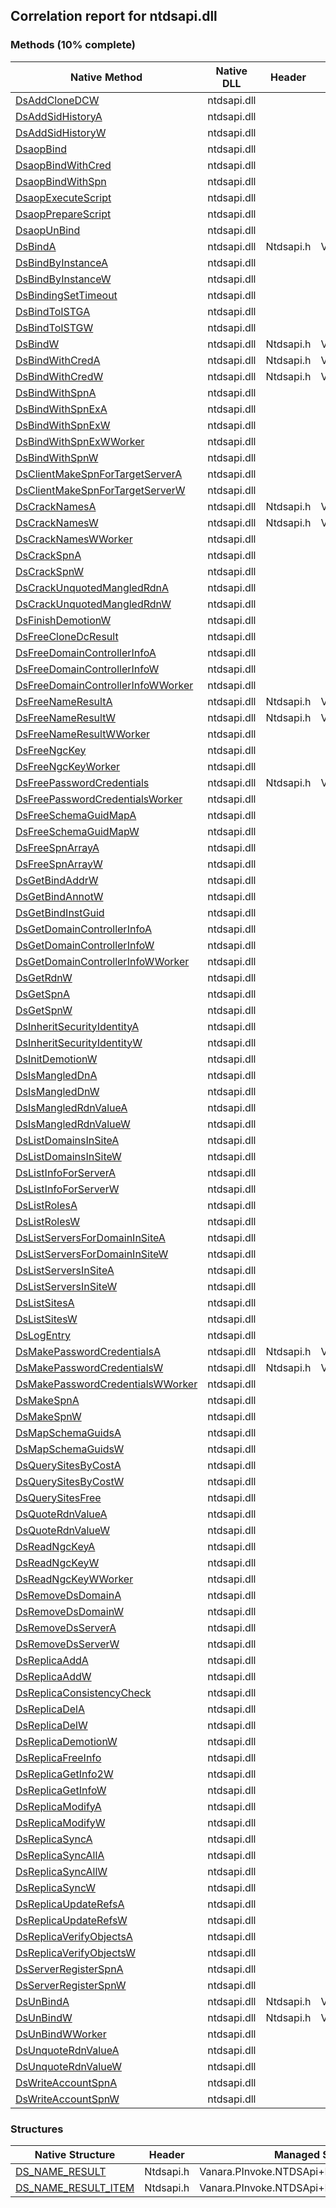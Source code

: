 ## Correlation report for ntdsapi.dll
### Methods (10% complete)
Native Method | Native DLL | Header | Managed Method
---- | ---- | ---- | ----
[DsAddCloneDCW](https://www.google.com/search?num=5&q=DsAddCloneDCW+site%3Amsdn.microsoft.com) | ntdsapi.dll |  | 
[DsAddSidHistoryA](https://www.google.com/search?num=5&q=DsAddSidHistoryA+site%3Amsdn.microsoft.com) | ntdsapi.dll |  | 
[DsAddSidHistoryW](https://www.google.com/search?num=5&q=DsAddSidHistoryW+site%3Amsdn.microsoft.com) | ntdsapi.dll |  | 
[DsaopBind](https://www.google.com/search?num=5&q=DsaopBind+site%3Amsdn.microsoft.com) | ntdsapi.dll |  | 
[DsaopBindWithCred](https://www.google.com/search?num=5&q=DsaopBindWithCred+site%3Amsdn.microsoft.com) | ntdsapi.dll |  | 
[DsaopBindWithSpn](https://www.google.com/search?num=5&q=DsaopBindWithSpn+site%3Amsdn.microsoft.com) | ntdsapi.dll |  | 
[DsaopExecuteScript](https://www.google.com/search?num=5&q=DsaopExecuteScript+site%3Amsdn.microsoft.com) | ntdsapi.dll |  | 
[DsaopPrepareScript](https://www.google.com/search?num=5&q=DsaopPrepareScript+site%3Amsdn.microsoft.com) | ntdsapi.dll |  | 
[DsaopUnBind](https://www.google.com/search?num=5&q=DsaopUnBind+site%3Amsdn.microsoft.com) | ntdsapi.dll |  | 
[DsBindA](https://www.google.com/search?num=5&q=DsBindA+site%3Amsdn.microsoft.com) | ntdsapi.dll | Ntdsapi.h | Vanara.PInvoke.NTDSApi.DsBind
[DsBindByInstanceA](https://www.google.com/search?num=5&q=DsBindByInstanceA+site%3Amsdn.microsoft.com) | ntdsapi.dll |  | 
[DsBindByInstanceW](https://www.google.com/search?num=5&q=DsBindByInstanceW+site%3Amsdn.microsoft.com) | ntdsapi.dll |  | 
[DsBindingSetTimeout](https://www.google.com/search?num=5&q=DsBindingSetTimeout+site%3Amsdn.microsoft.com) | ntdsapi.dll |  | 
[DsBindToISTGA](https://www.google.com/search?num=5&q=DsBindToISTGA+site%3Amsdn.microsoft.com) | ntdsapi.dll |  | 
[DsBindToISTGW](https://www.google.com/search?num=5&q=DsBindToISTGW+site%3Amsdn.microsoft.com) | ntdsapi.dll |  | 
[DsBindW](https://www.google.com/search?num=5&q=DsBindW+site%3Amsdn.microsoft.com) | ntdsapi.dll | Ntdsapi.h | Vanara.PInvoke.NTDSApi.DsBind
[DsBindWithCredA](https://www.google.com/search?num=5&q=DsBindWithCredA+site%3Amsdn.microsoft.com) | ntdsapi.dll | Ntdsapi.h | Vanara.PInvoke.NTDSApi.DsBindWithCred
[DsBindWithCredW](https://www.google.com/search?num=5&q=DsBindWithCredW+site%3Amsdn.microsoft.com) | ntdsapi.dll | Ntdsapi.h | Vanara.PInvoke.NTDSApi.DsBindWithCred
[DsBindWithSpnA](https://www.google.com/search?num=5&q=DsBindWithSpnA+site%3Amsdn.microsoft.com) | ntdsapi.dll |  | 
[DsBindWithSpnExA](https://www.google.com/search?num=5&q=DsBindWithSpnExA+site%3Amsdn.microsoft.com) | ntdsapi.dll |  | 
[DsBindWithSpnExW](https://www.google.com/search?num=5&q=DsBindWithSpnExW+site%3Amsdn.microsoft.com) | ntdsapi.dll |  | 
[DsBindWithSpnExWWorker](https://www.google.com/search?num=5&q=DsBindWithSpnExWWorker+site%3Amsdn.microsoft.com) | ntdsapi.dll |  | 
[DsBindWithSpnW](https://www.google.com/search?num=5&q=DsBindWithSpnW+site%3Amsdn.microsoft.com) | ntdsapi.dll |  | 
[DsClientMakeSpnForTargetServerA](https://www.google.com/search?num=5&q=DsClientMakeSpnForTargetServerA+site%3Amsdn.microsoft.com) | ntdsapi.dll |  | 
[DsClientMakeSpnForTargetServerW](https://www.google.com/search?num=5&q=DsClientMakeSpnForTargetServerW+site%3Amsdn.microsoft.com) | ntdsapi.dll |  | 
[DsCrackNamesA](https://www.google.com/search?num=5&q=DsCrackNamesA+site%3Amsdn.microsoft.com) | ntdsapi.dll | Ntdsapi.h | Vanara.PInvoke.NTDSApi.DsCrackNames
[DsCrackNamesW](https://www.google.com/search?num=5&q=DsCrackNamesW+site%3Amsdn.microsoft.com) | ntdsapi.dll | Ntdsapi.h | Vanara.PInvoke.NTDSApi.DsCrackNames
[DsCrackNamesWWorker](https://www.google.com/search?num=5&q=DsCrackNamesWWorker+site%3Amsdn.microsoft.com) | ntdsapi.dll |  | 
[DsCrackSpnA](https://www.google.com/search?num=5&q=DsCrackSpnA+site%3Amsdn.microsoft.com) | ntdsapi.dll |  | 
[DsCrackSpnW](https://www.google.com/search?num=5&q=DsCrackSpnW+site%3Amsdn.microsoft.com) | ntdsapi.dll |  | 
[DsCrackUnquotedMangledRdnA](https://www.google.com/search?num=5&q=DsCrackUnquotedMangledRdnA+site%3Amsdn.microsoft.com) | ntdsapi.dll |  | 
[DsCrackUnquotedMangledRdnW](https://www.google.com/search?num=5&q=DsCrackUnquotedMangledRdnW+site%3Amsdn.microsoft.com) | ntdsapi.dll |  | 
[DsFinishDemotionW](https://www.google.com/search?num=5&q=DsFinishDemotionW+site%3Amsdn.microsoft.com) | ntdsapi.dll |  | 
[DsFreeCloneDcResult](https://www.google.com/search?num=5&q=DsFreeCloneDcResult+site%3Amsdn.microsoft.com) | ntdsapi.dll |  | 
[DsFreeDomainControllerInfoA](https://www.google.com/search?num=5&q=DsFreeDomainControllerInfoA+site%3Amsdn.microsoft.com) | ntdsapi.dll |  | 
[DsFreeDomainControllerInfoW](https://www.google.com/search?num=5&q=DsFreeDomainControllerInfoW+site%3Amsdn.microsoft.com) | ntdsapi.dll |  | 
[DsFreeDomainControllerInfoWWorker](https://www.google.com/search?num=5&q=DsFreeDomainControllerInfoWWorker+site%3Amsdn.microsoft.com) | ntdsapi.dll |  | 
[DsFreeNameResultA](https://www.google.com/search?num=5&q=DsFreeNameResultA+site%3Amsdn.microsoft.com) | ntdsapi.dll | Ntdsapi.h | Vanara.PInvoke.NTDSApi.DsFreeNameResult
[DsFreeNameResultW](https://www.google.com/search?num=5&q=DsFreeNameResultW+site%3Amsdn.microsoft.com) | ntdsapi.dll | Ntdsapi.h | Vanara.PInvoke.NTDSApi.DsFreeNameResult
[DsFreeNameResultWWorker](https://www.google.com/search?num=5&q=DsFreeNameResultWWorker+site%3Amsdn.microsoft.com) | ntdsapi.dll |  | 
[DsFreeNgcKey](https://www.google.com/search?num=5&q=DsFreeNgcKey+site%3Amsdn.microsoft.com) | ntdsapi.dll |  | 
[DsFreeNgcKeyWorker](https://www.google.com/search?num=5&q=DsFreeNgcKeyWorker+site%3Amsdn.microsoft.com) | ntdsapi.dll |  | 
[DsFreePasswordCredentials](https://www.google.com/search?num=5&q=DsFreePasswordCredentials+site%3Amsdn.microsoft.com) | ntdsapi.dll | Ntdsapi.h | Vanara.PInvoke.NTDSApi.DsFreePasswordCredentials
[DsFreePasswordCredentialsWorker](https://www.google.com/search?num=5&q=DsFreePasswordCredentialsWorker+site%3Amsdn.microsoft.com) | ntdsapi.dll |  | 
[DsFreeSchemaGuidMapA](https://www.google.com/search?num=5&q=DsFreeSchemaGuidMapA+site%3Amsdn.microsoft.com) | ntdsapi.dll |  | 
[DsFreeSchemaGuidMapW](https://www.google.com/search?num=5&q=DsFreeSchemaGuidMapW+site%3Amsdn.microsoft.com) | ntdsapi.dll |  | 
[DsFreeSpnArrayA](https://www.google.com/search?num=5&q=DsFreeSpnArrayA+site%3Amsdn.microsoft.com) | ntdsapi.dll |  | 
[DsFreeSpnArrayW](https://www.google.com/search?num=5&q=DsFreeSpnArrayW+site%3Amsdn.microsoft.com) | ntdsapi.dll |  | 
[DsGetBindAddrW](https://www.google.com/search?num=5&q=DsGetBindAddrW+site%3Amsdn.microsoft.com) | ntdsapi.dll |  | 
[DsGetBindAnnotW](https://www.google.com/search?num=5&q=DsGetBindAnnotW+site%3Amsdn.microsoft.com) | ntdsapi.dll |  | 
[DsGetBindInstGuid](https://www.google.com/search?num=5&q=DsGetBindInstGuid+site%3Amsdn.microsoft.com) | ntdsapi.dll |  | 
[DsGetDomainControllerInfoA](https://www.google.com/search?num=5&q=DsGetDomainControllerInfoA+site%3Amsdn.microsoft.com) | ntdsapi.dll |  | 
[DsGetDomainControllerInfoW](https://www.google.com/search?num=5&q=DsGetDomainControllerInfoW+site%3Amsdn.microsoft.com) | ntdsapi.dll |  | 
[DsGetDomainControllerInfoWWorker](https://www.google.com/search?num=5&q=DsGetDomainControllerInfoWWorker+site%3Amsdn.microsoft.com) | ntdsapi.dll |  | 
[DsGetRdnW](https://www.google.com/search?num=5&q=DsGetRdnW+site%3Amsdn.microsoft.com) | ntdsapi.dll |  | 
[DsGetSpnA](https://www.google.com/search?num=5&q=DsGetSpnA+site%3Amsdn.microsoft.com) | ntdsapi.dll |  | 
[DsGetSpnW](https://www.google.com/search?num=5&q=DsGetSpnW+site%3Amsdn.microsoft.com) | ntdsapi.dll |  | 
[DsInheritSecurityIdentityA](https://www.google.com/search?num=5&q=DsInheritSecurityIdentityA+site%3Amsdn.microsoft.com) | ntdsapi.dll |  | 
[DsInheritSecurityIdentityW](https://www.google.com/search?num=5&q=DsInheritSecurityIdentityW+site%3Amsdn.microsoft.com) | ntdsapi.dll |  | 
[DsInitDemotionW](https://www.google.com/search?num=5&q=DsInitDemotionW+site%3Amsdn.microsoft.com) | ntdsapi.dll |  | 
[DsIsMangledDnA](https://www.google.com/search?num=5&q=DsIsMangledDnA+site%3Amsdn.microsoft.com) | ntdsapi.dll |  | 
[DsIsMangledDnW](https://www.google.com/search?num=5&q=DsIsMangledDnW+site%3Amsdn.microsoft.com) | ntdsapi.dll |  | 
[DsIsMangledRdnValueA](https://www.google.com/search?num=5&q=DsIsMangledRdnValueA+site%3Amsdn.microsoft.com) | ntdsapi.dll |  | 
[DsIsMangledRdnValueW](https://www.google.com/search?num=5&q=DsIsMangledRdnValueW+site%3Amsdn.microsoft.com) | ntdsapi.dll |  | 
[DsListDomainsInSiteA](https://www.google.com/search?num=5&q=DsListDomainsInSiteA+site%3Amsdn.microsoft.com) | ntdsapi.dll |  | 
[DsListDomainsInSiteW](https://www.google.com/search?num=5&q=DsListDomainsInSiteW+site%3Amsdn.microsoft.com) | ntdsapi.dll |  | 
[DsListInfoForServerA](https://www.google.com/search?num=5&q=DsListInfoForServerA+site%3Amsdn.microsoft.com) | ntdsapi.dll |  | 
[DsListInfoForServerW](https://www.google.com/search?num=5&q=DsListInfoForServerW+site%3Amsdn.microsoft.com) | ntdsapi.dll |  | 
[DsListRolesA](https://www.google.com/search?num=5&q=DsListRolesA+site%3Amsdn.microsoft.com) | ntdsapi.dll |  | 
[DsListRolesW](https://www.google.com/search?num=5&q=DsListRolesW+site%3Amsdn.microsoft.com) | ntdsapi.dll |  | 
[DsListServersForDomainInSiteA](https://www.google.com/search?num=5&q=DsListServersForDomainInSiteA+site%3Amsdn.microsoft.com) | ntdsapi.dll |  | 
[DsListServersForDomainInSiteW](https://www.google.com/search?num=5&q=DsListServersForDomainInSiteW+site%3Amsdn.microsoft.com) | ntdsapi.dll |  | 
[DsListServersInSiteA](https://www.google.com/search?num=5&q=DsListServersInSiteA+site%3Amsdn.microsoft.com) | ntdsapi.dll |  | 
[DsListServersInSiteW](https://www.google.com/search?num=5&q=DsListServersInSiteW+site%3Amsdn.microsoft.com) | ntdsapi.dll |  | 
[DsListSitesA](https://www.google.com/search?num=5&q=DsListSitesA+site%3Amsdn.microsoft.com) | ntdsapi.dll |  | 
[DsListSitesW](https://www.google.com/search?num=5&q=DsListSitesW+site%3Amsdn.microsoft.com) | ntdsapi.dll |  | 
[DsLogEntry](https://www.google.com/search?num=5&q=DsLogEntry+site%3Amsdn.microsoft.com) | ntdsapi.dll |  | 
[DsMakePasswordCredentialsA](https://www.google.com/search?num=5&q=DsMakePasswordCredentialsA+site%3Amsdn.microsoft.com) | ntdsapi.dll | Ntdsapi.h | Vanara.PInvoke.NTDSApi.DsMakePasswordCredentials
[DsMakePasswordCredentialsW](https://www.google.com/search?num=5&q=DsMakePasswordCredentialsW+site%3Amsdn.microsoft.com) | ntdsapi.dll | Ntdsapi.h | Vanara.PInvoke.NTDSApi.DsMakePasswordCredentials
[DsMakePasswordCredentialsWWorker](https://www.google.com/search?num=5&q=DsMakePasswordCredentialsWWorker+site%3Amsdn.microsoft.com) | ntdsapi.dll |  | 
[DsMakeSpnA](https://www.google.com/search?num=5&q=DsMakeSpnA+site%3Amsdn.microsoft.com) | ntdsapi.dll |  | 
[DsMakeSpnW](https://www.google.com/search?num=5&q=DsMakeSpnW+site%3Amsdn.microsoft.com) | ntdsapi.dll |  | 
[DsMapSchemaGuidsA](https://www.google.com/search?num=5&q=DsMapSchemaGuidsA+site%3Amsdn.microsoft.com) | ntdsapi.dll |  | 
[DsMapSchemaGuidsW](https://www.google.com/search?num=5&q=DsMapSchemaGuidsW+site%3Amsdn.microsoft.com) | ntdsapi.dll |  | 
[DsQuerySitesByCostA](https://www.google.com/search?num=5&q=DsQuerySitesByCostA+site%3Amsdn.microsoft.com) | ntdsapi.dll |  | 
[DsQuerySitesByCostW](https://www.google.com/search?num=5&q=DsQuerySitesByCostW+site%3Amsdn.microsoft.com) | ntdsapi.dll |  | 
[DsQuerySitesFree](https://www.google.com/search?num=5&q=DsQuerySitesFree+site%3Amsdn.microsoft.com) | ntdsapi.dll |  | 
[DsQuoteRdnValueA](https://www.google.com/search?num=5&q=DsQuoteRdnValueA+site%3Amsdn.microsoft.com) | ntdsapi.dll |  | 
[DsQuoteRdnValueW](https://www.google.com/search?num=5&q=DsQuoteRdnValueW+site%3Amsdn.microsoft.com) | ntdsapi.dll |  | 
[DsReadNgcKeyA](https://www.google.com/search?num=5&q=DsReadNgcKeyA+site%3Amsdn.microsoft.com) | ntdsapi.dll |  | 
[DsReadNgcKeyW](https://www.google.com/search?num=5&q=DsReadNgcKeyW+site%3Amsdn.microsoft.com) | ntdsapi.dll |  | 
[DsReadNgcKeyWWorker](https://www.google.com/search?num=5&q=DsReadNgcKeyWWorker+site%3Amsdn.microsoft.com) | ntdsapi.dll |  | 
[DsRemoveDsDomainA](https://www.google.com/search?num=5&q=DsRemoveDsDomainA+site%3Amsdn.microsoft.com) | ntdsapi.dll |  | 
[DsRemoveDsDomainW](https://www.google.com/search?num=5&q=DsRemoveDsDomainW+site%3Amsdn.microsoft.com) | ntdsapi.dll |  | 
[DsRemoveDsServerA](https://www.google.com/search?num=5&q=DsRemoveDsServerA+site%3Amsdn.microsoft.com) | ntdsapi.dll |  | 
[DsRemoveDsServerW](https://www.google.com/search?num=5&q=DsRemoveDsServerW+site%3Amsdn.microsoft.com) | ntdsapi.dll |  | 
[DsReplicaAddA](https://www.google.com/search?num=5&q=DsReplicaAddA+site%3Amsdn.microsoft.com) | ntdsapi.dll |  | 
[DsReplicaAddW](https://www.google.com/search?num=5&q=DsReplicaAddW+site%3Amsdn.microsoft.com) | ntdsapi.dll |  | 
[DsReplicaConsistencyCheck](https://www.google.com/search?num=5&q=DsReplicaConsistencyCheck+site%3Amsdn.microsoft.com) | ntdsapi.dll |  | 
[DsReplicaDelA](https://www.google.com/search?num=5&q=DsReplicaDelA+site%3Amsdn.microsoft.com) | ntdsapi.dll |  | 
[DsReplicaDelW](https://www.google.com/search?num=5&q=DsReplicaDelW+site%3Amsdn.microsoft.com) | ntdsapi.dll |  | 
[DsReplicaDemotionW](https://www.google.com/search?num=5&q=DsReplicaDemotionW+site%3Amsdn.microsoft.com) | ntdsapi.dll |  | 
[DsReplicaFreeInfo](https://www.google.com/search?num=5&q=DsReplicaFreeInfo+site%3Amsdn.microsoft.com) | ntdsapi.dll |  | 
[DsReplicaGetInfo2W](https://www.google.com/search?num=5&q=DsReplicaGetInfo2W+site%3Amsdn.microsoft.com) | ntdsapi.dll |  | 
[DsReplicaGetInfoW](https://www.google.com/search?num=5&q=DsReplicaGetInfoW+site%3Amsdn.microsoft.com) | ntdsapi.dll |  | 
[DsReplicaModifyA](https://www.google.com/search?num=5&q=DsReplicaModifyA+site%3Amsdn.microsoft.com) | ntdsapi.dll |  | 
[DsReplicaModifyW](https://www.google.com/search?num=5&q=DsReplicaModifyW+site%3Amsdn.microsoft.com) | ntdsapi.dll |  | 
[DsReplicaSyncA](https://www.google.com/search?num=5&q=DsReplicaSyncA+site%3Amsdn.microsoft.com) | ntdsapi.dll |  | 
[DsReplicaSyncAllA](https://www.google.com/search?num=5&q=DsReplicaSyncAllA+site%3Amsdn.microsoft.com) | ntdsapi.dll |  | 
[DsReplicaSyncAllW](https://www.google.com/search?num=5&q=DsReplicaSyncAllW+site%3Amsdn.microsoft.com) | ntdsapi.dll |  | 
[DsReplicaSyncW](https://www.google.com/search?num=5&q=DsReplicaSyncW+site%3Amsdn.microsoft.com) | ntdsapi.dll |  | 
[DsReplicaUpdateRefsA](https://www.google.com/search?num=5&q=DsReplicaUpdateRefsA+site%3Amsdn.microsoft.com) | ntdsapi.dll |  | 
[DsReplicaUpdateRefsW](https://www.google.com/search?num=5&q=DsReplicaUpdateRefsW+site%3Amsdn.microsoft.com) | ntdsapi.dll |  | 
[DsReplicaVerifyObjectsA](https://www.google.com/search?num=5&q=DsReplicaVerifyObjectsA+site%3Amsdn.microsoft.com) | ntdsapi.dll |  | 
[DsReplicaVerifyObjectsW](https://www.google.com/search?num=5&q=DsReplicaVerifyObjectsW+site%3Amsdn.microsoft.com) | ntdsapi.dll |  | 
[DsServerRegisterSpnA](https://www.google.com/search?num=5&q=DsServerRegisterSpnA+site%3Amsdn.microsoft.com) | ntdsapi.dll |  | 
[DsServerRegisterSpnW](https://www.google.com/search?num=5&q=DsServerRegisterSpnW+site%3Amsdn.microsoft.com) | ntdsapi.dll |  | 
[DsUnBindA](https://www.google.com/search?num=5&q=DsUnBindA+site%3Amsdn.microsoft.com) | ntdsapi.dll | Ntdsapi.h | Vanara.PInvoke.NTDSApi.DsUnBind
[DsUnBindW](https://www.google.com/search?num=5&q=DsUnBindW+site%3Amsdn.microsoft.com) | ntdsapi.dll | Ntdsapi.h | Vanara.PInvoke.NTDSApi.DsUnBind
[DsUnBindWWorker](https://www.google.com/search?num=5&q=DsUnBindWWorker+site%3Amsdn.microsoft.com) | ntdsapi.dll |  | 
[DsUnquoteRdnValueA](https://www.google.com/search?num=5&q=DsUnquoteRdnValueA+site%3Amsdn.microsoft.com) | ntdsapi.dll |  | 
[DsUnquoteRdnValueW](https://www.google.com/search?num=5&q=DsUnquoteRdnValueW+site%3Amsdn.microsoft.com) | ntdsapi.dll |  | 
[DsWriteAccountSpnA](https://www.google.com/search?num=5&q=DsWriteAccountSpnA+site%3Amsdn.microsoft.com) | ntdsapi.dll |  | 
[DsWriteAccountSpnW](https://www.google.com/search?num=5&q=DsWriteAccountSpnW+site%3Amsdn.microsoft.com) | ntdsapi.dll |  | 
### Structures
Native Structure | Header | Managed Structure
---- | ---- | ----
[DS_NAME_RESULT](https://www.google.com/search?num=5&q=DS_NAME_RESULT+site%3Amsdn.microsoft.com) | Ntdsapi.h | Vanara.PInvoke.NTDSApi+DS_NAME_RESULT
[DS_NAME_RESULT_ITEM](https://www.google.com/search?num=5&q=DS_NAME_RESULT_ITEM+site%3Amsdn.microsoft.com) | Ntdsapi.h | Vanara.PInvoke.NTDSApi+DS_NAME_RESULT_ITEM
